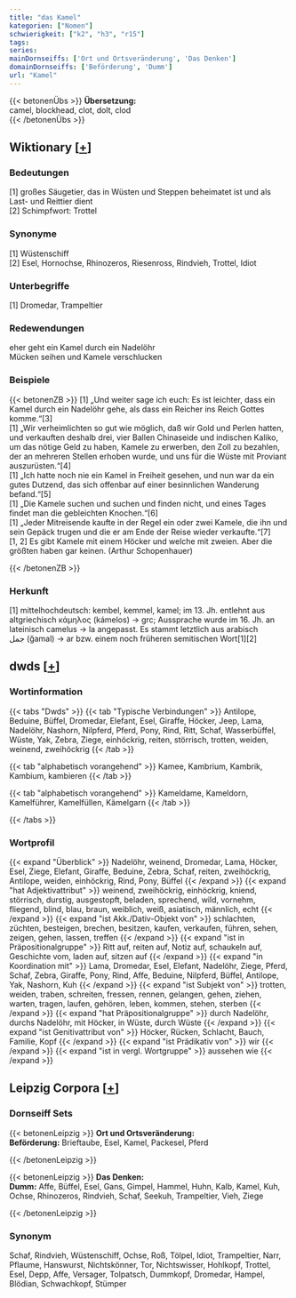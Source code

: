 ```yaml
---
title: "das Kamel"
kategorien: ["Nomen"]
schwierigkeit: ["k2", "h3", "r15"]
tags:
series:
mainDornseiffs: ['Ort und Ortsveränderung', 'Das Denken']
domainDornseiffs: ['Beförderung', 'Dumm']
url: "Kamel"
---
```


{{< betonenÜbs >}}
**Übersetzung:**  
camel, blockhead, clot, dolt, clod  
{{< /betonenÜbs >}}

## Wiktionary [[+](https://de.wiktionary.org/wiki/Kamel)]

### Bedeutungen
[1] großes Säugetier, das in Wüsten und Steppen beheimatet ist und als Last- und Reittier dient  
[2] Schimpfwort: Trottel  

### Synonyme
[1] Wüstenschiff  
[2] Esel, Hornochse, Rhinozeros, Riesenross, Rindvieh, Trottel, Idiot  

### Unterbegriffe
[1] Dromedar, Trampeltier  

### Redewendungen
eher geht ein Kamel durch ein Nadelöhr  
Mücken seihen und Kamele verschlucken  

### Beispiele
{{< betonenZB >}}
[1] „Und weiter sage ich euch: Es ist leichter, dass ein Kamel durch ein Nadelöhr gehe, als dass ein Reicher ins Reich Gottes komme.“[3]  
[1] „Wir verheimlichten so gut wie möglich, daß wir Gold und Perlen hatten, und verkauften deshalb drei, vier Ballen Chinaseide und indischen Kaliko, um das nötige Geld zu haben, Kamele zu erwerben, den Zoll zu bezahlen, der an mehreren Stellen erhoben wurde, und uns für die Wüste mit Proviant auszurüsten.“[4]  
[1] „Ich hatte noch nie ein Kamel in Freiheit gesehen, und nun war da ein gutes Dutzend, das sich offenbar auf einer besinnlichen Wanderung befand.“[5]  
[1] „Die Kamele suchen und suchen und finden nicht, und eines Tages findet man die gebleichten Knochen.“[6]  
[1] „Jeder Mitreisende kaufte in der Regel ein oder zwei Kamele, die ihn und sein Gepäck trugen und die er am Ende der Reise wieder verkaufte.“[7]  
[1, 2] Es gibt Kamele mit einem Höcker und welche mit zweien. Aber die größten haben gar keinen. (Arthur Schopenhauer)  

{{< /betonenZB >}}
### Herkunft
[1] mittelhochdeutsch: kembel, kemmel, kamel; im 13. Jh. entlehnt aus altgriechisch κάμηλος (kámelos) → grc; Aussprache wurde im 16. Jh. an lateinisch camelus → la angepasst. Es stammt letztlich aus arabisch جمل (ǧamal) → ar bzw. einem noch früheren semitischen Wort[1][2]  



## dwds [[+](https://www.dwds.de/wb/Kamel)]

### Wortinformation
{{< tabs "Dwds" >}}
{{< tab "Typische Verbindungen" >}}
Antilope, Beduine, Büffel, Dromedar, Elefant, Esel, Giraffe, Höcker, Jeep, Lama, Nadelöhr, Nashorn, Nilpferd, Pferd, Pony, Rind, Ritt, Schaf, Wasserbüffel, Wüste, Yak, Zebra, Ziege, einhöckrig, reiten, störrisch, trotten, weiden, weinend, zweihöckrig
{{< /tab >}}

{{< tab "alphabetisch vorangehend" >}}
Kamee, Kambrium, Kambrik, Kambium, kambieren
{{< /tab >}}

{{< tab "alphabetisch vorangehend" >}}
Kameldame, Kameldorn, Kamelführer, Kamelfüllen, Kämelgarn
{{< /tab >}}

{{< /tabs >}}

### Wortprofil
{{< expand "Überblick" >}} Nadelöhr, weinend, Dromedar, Lama, Höcker, Esel, Ziege, Elefant, Giraffe, Beduine, Zebra, Schaf, reiten, zweihöckrig, Antilope, weiden, einhöckrig, Rind, Pony, Büffel {{< /expand >}}
{{< expand "hat Adjektivattribut" >}} weinend, zweihöckrig, einhöckrig, kniend, störrisch, durstig, ausgestopft, beladen, sprechend, wild, vornehm, fliegend, blind, blau, braun, weiblich, weiß, asiatisch, männlich, echt {{< /expand >}}
{{< expand "ist Akk./Dativ-Objekt von" >}} schlachten, züchten, besteigen, brechen, besitzen, kaufen, verkaufen, führen, sehen, zeigen, gehen, lassen, treffen {{< /expand >}}
{{< expand "ist in Präpositionalgruppe" >}} Ritt auf, reiten auf, Notiz auf, schaukeln auf, Geschichte vom, laden auf, sitzen auf {{< /expand >}}
{{< expand "in Koordination mit" >}} Lama, Dromedar, Esel, Elefant, Nadelöhr, Ziege, Pferd, Schaf, Zebra, Giraffe, Pony, Rind, Affe, Beduine, Nilpferd, Büffel, Antilope, Yak, Nashorn, Kuh {{< /expand >}}
{{< expand "ist Subjekt von" >}} trotten, weiden, traben, schreiten, fressen, rennen, gelangen, gehen, ziehen, warten, tragen, laufen, gehören, leben, kommen, stehen, sterben {{< /expand >}}
{{< expand "hat Präpositionalgruppe" >}} durch Nadelöhr, durchs Nadelöhr, mit Höcker, in Wüste, durch Wüste {{< /expand >}}
{{< expand "ist Genitivattribut von" >}} Höcker, Rücken, Schlacht, Bauch, Familie, Kopf {{< /expand >}}
{{< expand "ist Prädikativ von" >}} wir {{< /expand >}}
{{< expand "ist in vergl. Wortgruppe" >}} aussehen wie {{< /expand >}}

## Leipzig Corpora [[+](https://corpora.uni-leipzig.de/en/res?word=Kamel&corpusId=deu_newscrawl-public_2018)]

### Dornseiff Sets
{{< betonenLeipzig >}}
**Ort und Ortsveränderung:**  
**Beförderung:** Brieftaube, Esel, Kamel, Packesel, Pferd  

{{< /betonenLeipzig >}}


{{< betonenLeipzig >}}
**Das Denken:**  
**Dumm:** Affe, Büffel, Esel, Gans, Gimpel, Hammel, Huhn, Kalb, Kamel, Kuh, Ochse, Rhinozeros, Rindvieh, Schaf, Seekuh, Trampeltier, Vieh, Ziege  

{{< /betonenLeipzig >}}

### Synonym
Schaf, Rindvieh, Wüstenschiff, Ochse, Roß, Tölpel, Idiot, Trampeltier, Narr, Pflaume, Hanswurst, Nichtskönner, Tor, Nichtswisser, Hohlkopf, Trottel, Esel, Depp, Affe, Versager, Tolpatsch, Dummkopf, Dromedar, Hampel, Blödian, Schwachkopf, Stümper

